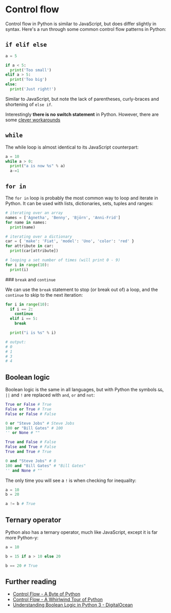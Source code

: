 # Control flow

Control flow in Python is similar to JavaScript, but does differ slightly in syntax. Here's a run through some common control flow patterns in Python:

## `if elif else`

```py
a = 5

if a < 5:
  print('Too small')
elif a > 5:
  print('Too big')
else:
  print('Just right!')
```

Similar to JavaScript, but note the lack of parentheses, curly-braces and shortening of `else if`.

Interestingly **there is no switch statement** in Python. However, there are some [clever workarounds](https://stackoverflow.com/questions/60208/replacements-for-switch-statement-in-python)

## `while`

The while loop is almost identical to its JavaScript counterpart:

```py
a = 10
while a > 0:
  print("a is now %s" % a)
  a-=1
```

## `for in`

The `for in` loop is probably the most common way to loop and iterate in Python. It can be used with lists, dictionaries, sets, tuples and ranges:

```py
# iterating over an array
names = ['Agnetha', 'Benny', 'Björn', 'Anni-Frid']
for name in names:
  print(name)

# iterating over a dictionary
car = { 'make': 'Fiat', 'model': 'Uno', 'color': 'red' }
for attribute in car:
  print(car[attribute])

# looping a set number of times (will print 0 - 9)
for i in range(10):
  print(i)
```

### `break` and `continue`

We can use the `break` statement to stop (or break out of) a loop, and the `continue` to skip to the next iteration:

```py
for i in range(10):
  if i == 2:
    continue
  elif i == 5:
    break

  print("i is %s" % i)

# output:
# 0
# 1
# 3
# 4
```

## Boolean logic

Boolean logic is the same in all languages, but with Python the symbols `&&`, `||` and `!` are replaced with `and`, `or` and `not`:

```py
True or False # True
False or True # True
False or False # False

0 or "Steve Jobs" # Steve Jobs
100 or "Bill Gates" # 100
'' or None # ""

True and False # False
False and True # False
True and True # True

0 and "Steve Jobs" # 0
100 and "Bill Gates" # "Bill Gates"
'' and None # ""
```

The only time you will see a `!` is when checking for inequality:

```py
a = 10
b = 20

a != b # True
```

## Ternary operator

Python also has a ternary operator, much like JavaScript, except it is far more Python-y:

```py
a = 10

b = 15 if a > 10 else 20

b == 20 # True
```

## Further reading

* [Control Flow - A Byte of Python](https://python.swaroopch.com/control_flow.html)
* [Control Flow - A Whirlwind Tour of Python](https://jakevdp.github.io/WhirlwindTourOfPython/07-control-flow-statements.html)
* [Understanding Boolean Logic in Python 3 - DigitalOcean](https://www.digitalocean.com/community/tutorials/understanding-boolean-logic-in-python-3)
